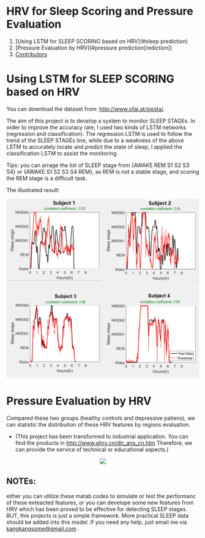 
# HRV for Sleep Scoring and Pressure Evaluation


1. [Using LSTM for SLEEP SCORING based on HRV](#sleep prediction)
2. [Pressure Evaluation by HRV](#pressure prediction[rediction])
3. [Contributors](#contributors)



# Using LSTM for SLEEP SCORING based on HRV <a name="sleep prediction"></a>
 You can download the dataset from: http://www.ofai.at/siesta/.


The aim of this project is to develop a system to monitor SLEEP STAGEs. In order to improve the accuracy rate, I used two kinds of LSTM networks (regression and classification). The regression LSTM is used to follow the trend of the SLEEP STAGEs line, while due to a weakness of the above LSTM to accurately locate and predict the state of sleep, I applied the classification LSTM to assist the monitoring.

Tips: you can arrage the list of SLEEP stage from {AWAKE REM S1 S2 S3 S4} or {AWAKE S1 S2 S3 S4 REM}, as REM is not a stable stage, and scoring the REM stage is a difficult task. 

The illustrated result:
<p align="center">
  <img src="image/figure 2.bmp">
</p>

# Pressure Evaluation by HRV <a name="pressure prediction"></a>

Compared these two groups (healthy controls and depressive patiens), we can statistic the distribution of these HRV features by regions evaluation.

- (This project has been transformed to industrial application. You can find the products in http://www.qhrv.cn/dtr_ans_cn.htm
Therefore, we can provide the service of technical or educational aspects.)

<p align="center">
  <img src="image/figure 1.bmp">
</p>


## NOTEs:
either you can utilize these matab codes to simulate or test the performanc of these exteacted features, or you can develope some new features from HRV which has been proved to be effective for detecting SLEEP stages. BUT, this projects is just a simple framework. More practical SLEEP data should be added into this model. If you need any help, just email me via kangkangsome@gmail.com . 

